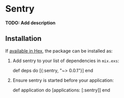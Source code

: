 # Sentry

**TODO: Add description**

## Installation

If [available in Hex](https://hex.pm/docs/publish), the package can be installed as:

  1. Add sentry to your list of dependencies in `mix.exs`:

        def deps do
          [{:sentry, "~> 0.0.1"}]
        end

  2. Ensure sentry is started before your application:

        def application do
          [applications: [:sentry]]
        end

